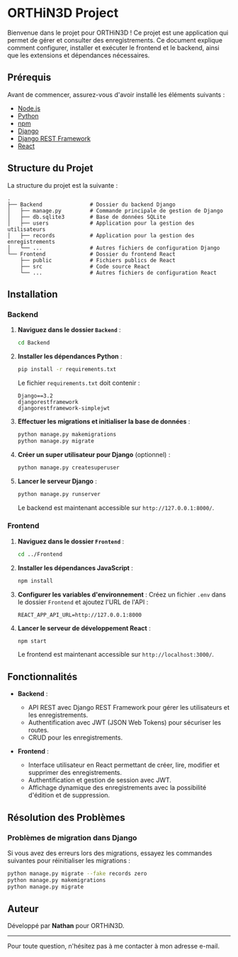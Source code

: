 # ORTHiN3D Project

Bienvenue dans le projet pour ORTHiN3D ! Ce projet est une application qui permet de gérer et consulter des enregistrements. Ce document explique comment configurer, installer et exécuter le frontend et le backend, ainsi que les extensions et dépendances nécessaires.

## Prérequis

Avant de commencer, assurez-vous d'avoir installé les éléments suivants :

- [Node.js](https://nodejs.org/)
- [Python](https://www.python.org/)
- [npm](https://www.npmjs.com/)
- [Django](https://www.djangoproject.com/)
- [Django REST Framework](https://www.django-rest-framework.org/)
- [React](https://reactjs.org/)

## Structure du Projet

La structure du projet est la suivante :

```
.
├── Backend               # Dossier du backend Django
│   ├── manage.py         # Commande principale de gestion de Django
│   ├── db.sqlite3        # Base de données SQLite
│   ├── users             # Application pour la gestion des utilisateurs
│   ├── records           # Application pour la gestion des enregistrements
│   └── ...               # Autres fichiers de configuration Django
└── Frontend              # Dossier du frontend React
    ├── public            # Fichiers publics de React
    ├── src               # Code source React
    └── ...               # Autres fichiers de configuration React
```

## Installation

### Backend

1. **Naviguez dans le dossier `Backend`** :
   ```bash
   cd Backend
   ```

2. **Installer les dépendances Python** :
   ```bash
   pip install -r requirements.txt
   ```

   Le fichier `requirements.txt` doit contenir :
   ```plaintext
   Django==3.2
   djangorestframework
   djangorestframework-simplejwt
   ```

3. **Effectuer les migrations et initialiser la base de données** :
   ```bash
   python manage.py makemigrations
   python manage.py migrate
   ```

4. **Créer un super utilisateur pour Django** (optionnel) :
   ```bash
   python manage.py createsuperuser
   ```

5. **Lancer le serveur Django** :
   ```bash
   python manage.py runserver
   ```

   Le backend est maintenant accessible sur `http://127.0.0.1:8000/`.

### Frontend

1. **Naviguez dans le dossier `Frontend`** :
   ```bash
   cd ../Frontend
   ```

2. **Installer les dépendances JavaScript** :
   ```bash
   npm install
   ```

3. **Configurer les variables d'environnement** :
   Créez un fichier `.env` dans le dossier `Frontend` et ajoutez l'URL de l'API :
   ```env
   REACT_APP_API_URL=http://127.0.0.1:8000
   ```

4. **Lancer le serveur de développement React** :
   ```bash
   npm start
   ```

   Le frontend est maintenant accessible sur `http://localhost:3000/`.

## Fonctionnalités

- **Backend** :
  - API REST avec Django REST Framework pour gérer les utilisateurs et les enregistrements.
  - Authentification avec JWT (JSON Web Tokens) pour sécuriser les routes.
  - CRUD pour les enregistrements.

- **Frontend** :
  - Interface utilisateur en React permettant de créer, lire, modifier et supprimer des enregistrements.
  - Authentification et gestion de session avec JWT.
  - Affichage dynamique des enregistrements avec la possibilité d'édition et de suppression.

## Résolution des Problèmes

### Problèmes de migration dans Django

Si vous avez des erreurs lors des migrations, essayez les commandes suivantes pour réinitialiser les migrations :
```bash
python manage.py migrate --fake records zero
python manage.py makemigrations
python manage.py migrate
```

## Auteur

Développé par **Nathan** pour ORTHiN3D.

---

Pour toute question, n'hésitez pas à me contacter à mon adresse e-mail.
```